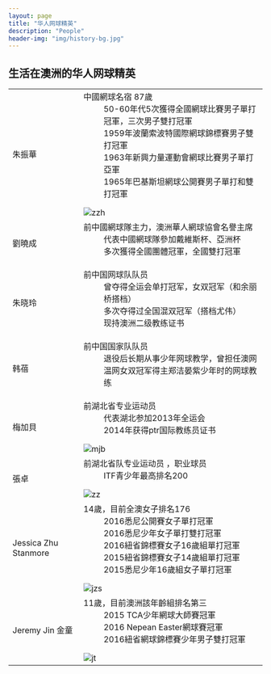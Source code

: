 ```yaml
---
layout: page
title: "华人网球精英"
description: "People"
header-img: "img/history-bg.jpg"
---
```

<h2>生活在澳洲的华人网球精英</h2>

<div class="table-responsive">
<table class="table table-hover">
  <tr>
    <td>朱振華</td>
    <td>
      <dl>
        <dt>中國網球名宿 87歲</dt>
        <dd>50-60年代5次獲得全國網球比賽男子單打冠軍，三次男子雙打冠軍</dd>
        <dd>1959年波蘭索波特國際網球錦標賽男子雙打冠軍</dd>
        <dd>1963年新興力量運動會網球比賽男子單打亞軍</dd>
        <dd>1965年巴基斯坦網球公開賽男子單打和雙打冠軍</dd>
      </dl>
      <img class="img-responsive" src="https://c5.staticflickr.com/9/8615/28530030996_9cd93db86f_o.jpg" alt="zzh" />
    </td>
  </tr>
  <tr>
    <td>劉曉成</td>
    <td>
      <dl>
        <dt>前中國網球隊主力，澳洲華人網球協會名譽主席</dt>
        <dd>代表中國網球隊參加戴維斯杯、亞洲杯</dd>
        <dd>多次獲得全國團體冠軍，全國雙打冠軍</dd>
      </dl>
    </td>
  </tr>
  <tr>
    <td>朱晓玲</td>
    <td>
      <dl>
        <dt>前中国网球队队员</dt>
        <dd>曾夺得全运会单打冠军，女双冠军（和余丽桥搭档）</dd>
        <dd>多次夺得过全国混双冠军（搭档尤伟）</dd>
        <dd>现持澳洲二级教练证书</dd>
      </dl>
    </td>
  </tr>
  <tr>
    <td>韩蓓</td>
    <td>
      <dl>
        <dt>前中国国家队队员</dt>
        <dd>退役后长期从事少年网球教学，曾担任澳网温网女双冠军得主郑洁晏紫少年时的网球教练</dd>
      </dl>
    </td>
  </tr>
  <tr>
    <td>梅加貝</td>
    <td>
      <dl>
        <dt>前湖北省专业运动员</dt>
        <dd>代表湖北参加2013年全运会</dd>
        <dd>2014年获得ptr国际教练员证书</dd>
      </dl>
      <img class="img-responsive" src="https://c1.staticflickr.com/9/8796/27945484784_3eac77efb5_z.jpg" alt="mjb" />
    </td>
  </tr>
  <tr>
    <td>張卓</td>
    <td>
      <dl>
        <dt>前湖北省队专业运动员 ，职业球员</dt>
        <dd>ITF青少年最高排名200</dd>
      </dl>
      <img class="img-responsive" src="https://c7.staticflickr.com/9/8898/28278468150_59df518355_z.jpg" alt="zz" />
    </td>
  </tr>
  <tr>
    <td>Jessica Zhu Stanmore</td>
    <td>
      <dl>
        <dt>14歲，目前全澳女子排名176</dt>
        <dd>2016悉尼公開賽女子單打冠軍</dd>
        <dd>2016悉尼少年女子單打雙打冠軍</dd>
        <dd>2016紐省錦標賽女子16歲組單打冠軍</dd>
        <dd>2015紐省錦標賽女子14歲組單打冠軍</dd>
        <dd>2015悉尼少年16歲組女子單打冠軍</dd>
      </dl>
      <img class="img-responsive" src="https://c1.staticflickr.com/9/8721/28530033296_e6c01845d4_z.jpg" alt="jzs" />
    </td>
  </tr>
  <tr>
    <td>Jeremy Jin 金童</td>
    <td>
      <dl>
        <dt>11歲，目前澳洲該年齡組排名第三</dt>
        <dd>2015 TCA少年網球大師賽冠軍</dd>
        <dd>2016 Nepean Easter網球賽冠軍</dd>
        <dd>2016紐省網球錦標賽少年男子雙打冠軍</dd>
      </dl>
      <img class="img-responsive" src="https://c4.staticflickr.com/9/8307/28484548291_6876e77dba_z.jpg" alt="jt" />
    </td>
  </tr>

</table>
</div>
